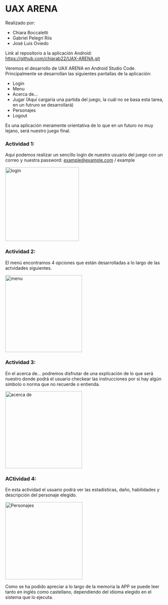 # UAX ARENA

Realizado por:
- Chiara Boccaletti
- Gabriel Pelegri Riis
- José Luis Oviedo 

Link al repositorio a la aplicación Android: https://github.com/chiarab22/UAX-ARENA.git

Veremos el desarrollo de UAX ARENA  en Android Studio Code. 
Principalmente se desarrollan las siguientes pantallas de la aplicación:
- Login
- Menu
- Acerca de...
- Jugar (Aquí cargaría una partida del juego, la cuál no se basa esta tarea, en un futruro se desarrollará)
- Personajes
- Logout

Es una aplicación meramente orientativa de lo que en un futuro no muy lejano, será nuestro juego final.


### Actividad 1:

Aquí podemos realizar un sencillo login de nuestro usuario del juego con un correo y nuestra password: example@example.com / example

<img width="234" alt="login" src="https://user-images.githubusercontent.com/98779707/200663609-ea9972c4-53b2-498d-89f0-dfd2cdb52584.png">

### Actividad 2:

El menú encontramos 4 opciones que están desarrolladas a lo largo de las actvidades siguientes.

<img width="244" alt="menu" src="https://user-images.githubusercontent.com/98779707/200663749-e7fcc385-9d7d-4c02-8510-ae3b9d0e49ba.png">

### Actividad 3:

En el acerca de... podremos disfrutar de una explicación de lo que será nuestro donde podrá el usuario checkear las instrucciones por si hay algún símbolo o norma que no recuerde o entienda.

<img width="244" alt="acerca de" src="https://user-images.githubusercontent.com/98779707/200663779-fa9f4a21-3ccf-4416-ab13-5496768dab78.png">

### ACtividad 4:

En esta actividad el usuario podrá ver las estadísticas, daño, habilidades y descripción del personaje elegido.

<img width="245" alt="Personajes" src="https://user-images.githubusercontent.com/98779707/200663862-c2984be5-4d3b-4b8a-9aeb-93c3e1e464f8.png">



Como se ha podido apreciar a lo largo de la memoria la APP se puede leer tanto en inglés como castellano, dependiendo del idioma elegido en el sistema que lo ejecuta.
